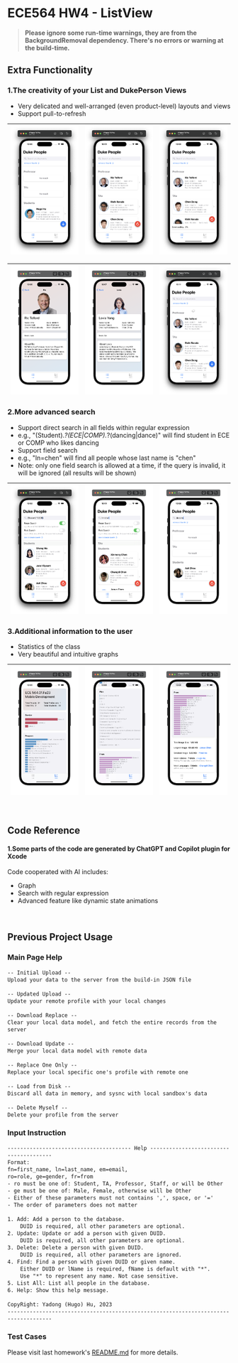 #  ECE564 HW4 - ListView

> **Please ignore some run-time warnings, they are from the BackgroundRemoval dependency. There's no errors or warning at the build-time.**


## Extra Functionality

### 1.The creativity of your List and DukePerson Views
- Very delicated and well-arranged (even product-level) layouts and views
- Support pull-to-refresh

|![](Assets/hw5-1.png)|![](Assets/hw5-2.png)|![](Assets/hw5-5.png)|
|---|---|---|

|![](Assets/hw5-9.png)|![](Assets/hw5-10.png)|![](Assets/hw5-12.png)|
|---|---|---|


### 2.More advanced search
- Support direct search in all fields within regular expression
 - e.g., "(Student).*?(ECE|COMP).*?(dancing|dance)" will find student in ECE or COMP who likes dancing
- Support field search
 - e.g., "ln=chen" will find all people whose last name is "chen"
 - Note: only one field search is allowed at a time, if the query is invalid, it will be ignored (all results will be shown)
 
|![](Assets/hw5-4.png)|![](Assets/hw5-3.png)|![](Assets/hw5-11.png)|
|---|---|---| 

### 3.Additional information to the user
- Statistics of the class
- Very beautiful and intuitive graphs

|![](Assets/hw5-6.png)|![](Assets/hw5-7.png)|![](Assets/hw5-8.png)|
|---|---|---| 



<br />

## Code Reference

#### 1.Some parts of the code are generated by ChatGPT and Copilot plugin for Xcode

Code cooperated with AI includes:
- Graph
- Search with regular expression
- Advanced feature like dynamic state animations


<br />

## Previous Project Usage

### Main Page Help

```text
-- Initial Upload --
Upload your data to the server from the build-in JSON file

-- Updated Upload --
Update your remote profile with your local changes

-- Download Replace --
Clear your local data model, and fetch the entire records from the server

-- Download Update --
Merge your local data model with remote data

-- Replace One Only --
Replace your local specific one's profile with remote one

-- Load from Disk --
Discard all data in memory, and sysnc with local sandbox's data

-- Delete Myself --
Delete your profile from the server
```

### Input Instruction

```text
--------------------------------------- Help ---------------------------------------
Format:
fn=first_name, ln=last_name, em=email,
ro=role, ge=gender, fr=from
- ro must be one of: Student, TA, Professor, Staff, or will be Other
- ge must be one of: Male, Female, otherwise will be Other
- Either of these parameters must not contains ',', space, or '='
- The order of parameters does not matter

1. Add: Add a person to the database.
    DUID is required, all other parameters are optional.
2. Update: Update or add a person with given DUID.
    DUID is required, all other parameters are optional.
3. Delete: Delete a person with given DUID.
    DUID is required, all other parameters are ignored.
4. Find: Find a person with given DUID or given name.
    Either DUID or lName is required, fName is default with "*".
    Use "*" to represent any name. Not case sensitive.
5. List All: List all people in the database.
6. Help: Show this help message.

CopyRight: Yadong (Hugo) Hu, 2023
------------------------------------------------------------------------------------
```

### Test Cases

Please visit last homework's [README.md](https://gitlab.oit.duke.edu/yh342/ece564hw1/-/blob/main/README.md) for more details.


